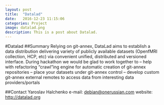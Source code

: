 ```yaml
---
layout: post
title:  "Datalad"
date:   2016-12-23 11:15:06
categories: Project
image: datalad.png
description: This is a post about Datalad.
---
```

#Datalad
##Summary
Relying on git-annex, DataLad aims to establish a data distribution delivering variety of publicly available datasets (OpenfMRI collection, HCP, etc) via convenient unified, distributed and versioned interface. During hackathon we would be glad to work together to – help with refactoring “crawl”ing engine for automatic creation of git-annex repositories – place your datasets under git-annex control – develop custom git-annex external remotes to access data from interesting data providers/portals

##Contact
Yaroslav Halchenko
e-mail: debian@onerussian.com
website: http://datalad.org
